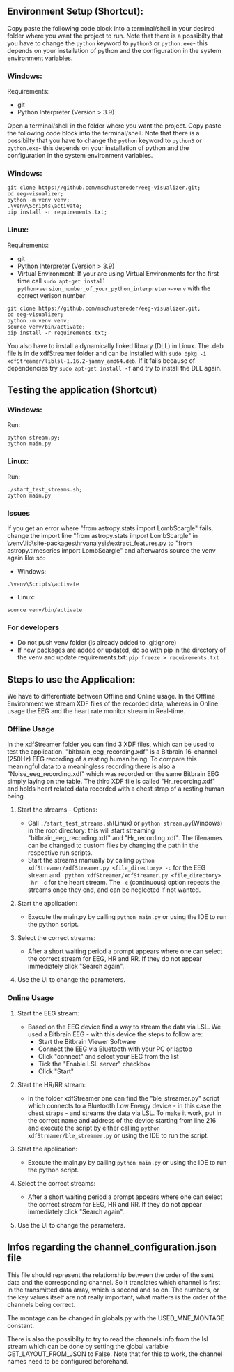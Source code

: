 ## Environment Setup (Shortcut):



Copy paste the following code block into a terminal/shell in your desired folder where you want the project to run. Note that there is a possibilty that you have to change the ```python``` keyword to ```python3``` or ```python.exe```- this depends on your installation of python and the configuration in the system environment variables.
### Windows:
Requirements: 
* git 
* Python Interpreter (Version > 3.9)

Open a terminal/shell in the folder where you want the project. Copy paste the following code block into the terminal/shell. Note that there is a possibilty that you have to change the ```python``` keyword to ```python3``` or ```python.exe```- this depends on your installation of python and the configuration in the system environment variables.
### Windows:
```
git clone https://github.com/mschustereder/eeg-visualizer.git;
cd eeg-visualizer;
python -m venv venv;
.\venv\Scripts\activate;
pip install -r requirements.txt;
```
### Linux:
Requirements: 
* git 
* Python Interpreter (Version > 3.9)
* Virtual Environment: If your are using Virtual Environments for the first time call ```sudo apt-get install python<version_number_of_your_python_interpreter>-venv``` with the correct verison number

```
git clone https://github.com/mschustereder/eeg-visualizer.git;
cd eeg-visualizer;
python -m venv venv;
source venv/bin/activate;
pip install -r requirements.txt;
```
You also have to install a dynamically linked library (DLL) in Linux. The .deb file is in de xdfStreamer folder and can be installed with ```sudo dpkg -i xdfStreamer/liblsl-1.16.2-jammy_amd64.deb```. If it fails because of dependencies try ```sudo apt-get install -f``` and try to install the DLL again.

## Testing the application (Shortcut)
### Windows:
Run:
```
python stream.py;
python main.py
```

### Linux:
Run:
```
./start_test_streams.sh;
python main.py
```

### Issues
If you get an error where "from astropy.stats import LombScargle" fails, change the import line "from astropy.stats import LombScargle" in \venv\lib\site-packages\hrvanalysis\extract_features.py to "from astropy.timeseries import LombScargle" and afterwards source the venv again like so:

- Windows:
```
.\venv\Scripts\activate
```
- Linux:
```
source venv/bin/activate
```

### For developers
- Do not push venv folder (is already added to .gitignore)
- If new packages are added or updated, do so with pip in the directory of the venv and update requirements.txt: ```pip freeze > requirements.txt```

## Steps to use the Application:

We have to differentiate between Offline and Online usage. In the Offline Environment we stream XDF files of the recorded data, whereas in Online usage the EEG and the heart rate monitor stream in Real-time.

### Offline Usage

In the xdfStreamer folder you can find 3 XDF files, which can be used to test the application. "bitbrain_eeg_recording.xdf" is a Bitbrain 16-channel (250Hz) EEG recording of a resting human being. To compare this meaningful data to a meaningless recording there is also a "Noise_eeg_recording.xdf" which was recorded on the same Bitbrain EEG simply laying on the table. The third XDF file is called "Hr_recording.xdf" and holds heart related data recorded with a chest strap of a resting human being.

1. Start the streams - Options:
    * Call ```./start_test_streams.sh```(Linux) or ```python stream.py```(Windows) in the root directory: this will start streaming "bitbrain_eeg_recording.xdf" and "Hr_recording.xdf". The filenames can be changed to custom files by changing the path in the respective run scripts.
    * Start the streams manually by calling ```python xdfStreamer/xdfStreamer.py <file_directory> -c``` for the EEG stream and ``` python xdfStreamer/xdfStreamer.py <file_directory> -hr -c``` for the heart stream. The ```-c``` (continuous) option repeats the streams once they end, and can be neglected if not wanted. 

2. Start the application:
    * Execute the main.py by calling ```python main.py``` or using the IDE to run the python script. 

3. Select the correct streams:
    * After a short waiting period a prompt appears where one can select the correct stream for EEG, HR and RR. If they do not appear immediately click "Search again".

4. Use the UI to change the parameters.

### Online Usage

1. Start the EEG stream:
    * Based on the EEG device find a way to stream the data via LSL. We used a Bitbrain EEG - with this device the steps to follow are:
        * Start the Bitbrain Viewer Software
        * Connect the EEG via Bluetooth with your PC or laptop
        * Click "connect" and select your EEG from the list
        * Tick the "Enable LSL server" checkbox
        * Click "Start"

2. Start the HR/RR stream:
    * In the folder xdfStreamer one can find the "ble_streamer.py" script which connects to a Bluetooth Low Energy device - in this case the chest straps - and streams the data via LSL. To make it work, put in the correct name and address of the device starting from line 216 and execute the script by either calling ```python xdfStreamer/ble_streamer.py``` or using the IDE to run the script. 

3. Start the application:
    * Execute the main.py by calling ```python main.py``` or using the IDE to run the python script. 

4. Select the correct streams:
    * After a short waiting period a prompt appears where one can select the correct stream for EEG, HR and RR. If they do not appear immediately click "Search again".

5. Use the UI to change the parameters.


## Infos regarding the channel_configuration.json file

This file should represent the relationship between the order of the sent data and the corresponding channel. So it translates which channel is first in the transmitted data array, which is second and so on. The numbers, or the key values itself are not really important, what matters is the order of the channels being correct.

The montage can be changed in globals.py with the USED_MNE_MONTAGE constant.

There is also the possibilty to try to read the channels info from the lsl stream which can be done by setting the global variable GET_LAYOUT_FROM_JSON to False. Note that for this to work, the channel names need to be configured beforehand.

